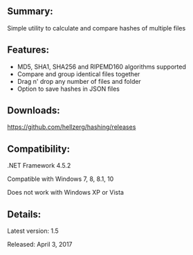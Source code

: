 ## Summary: ##

Simple utility to calculate and compare hashes of multiple files

## Features: ##

* MD5, SHA1, SHA256 and RIPEMD160 algorithms supported
* Compare and group identical files together
* Drag n' drop any number of files and folder
* Option to save hashes in JSON files

## Downloads: ##
https://github.com/hellzerg/hashing/releases

## Compatibility: ##

.NET Framework 4.5.2

Compatible with Windows 7, 8, 8.1, 10

Does not work with Windows XP or Vista

## Details: ##

Latest version: 1.5

Released: April 3, 2017